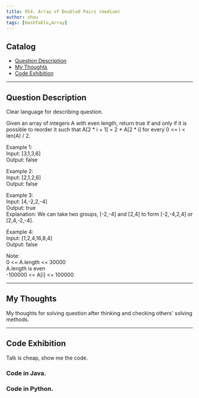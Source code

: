 ```yaml
---
title: 954. Array of Doubled Pairs (medium)                  
author: zhou      
tags: [HashTable,Array]          
---
```


       

## Catalog  
+ [Question Description](#partI)
+ [My Thoughts](#partII)
+ [Code Exhibition](#partIII)

----------------------------------

## Question Description
Clear language for describing question.    

Given an array of integers A with even length, return true if and only if it is possible to reorder it such that A[2 * i + 1] = 2 * A[2 * i] for every 0 <= i < len(A) / 2.         

Example 1:     
Input: [3,1,3,6]     
Output: false    

Example 2:    
Input: [2,1,2,6]    
Output: false     

Example 3:    
Input: [4,-2,2,-4]    
Output: true    
Explanation: We can take two groups, [-2,-4] and [2,4] to form [-2,-4,2,4] or [2,4,-2,-4].     

Example 4:     
Input: [1,2,4,16,8,4]    
Output: false     

Note:     
0 <= A.length <= 30000   
A.length is even   
-100000 <= A[i] <= 100000     


----------------------------------

## My Thoughts
My thoughts for solving question after thinking and checking others' solving methods.        








----------------------------------

## Code Exhibition
Talk is cheap, show me the code.    
### Code in Java.     



### Code in Python.   




